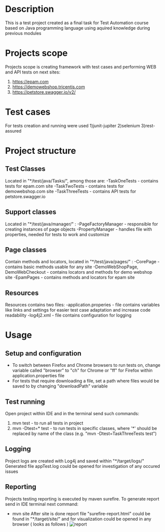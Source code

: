 # Description
This is a test project created as a final task for Test Automation course based on Java programming language using aquired knowledge during previous modules

# Projects scope 
Projects scope is creating framework with test cases and performing WEB and API tests on next sites: 
   1) https://epam.com
   2) https://demowebshop.tricentis.com
   3) https://petstore.swagger.io/v2/

# Test cases 
For tests creation and running were used
   1)junit-jupiter
   2)selenium
   3)rest-assured
   
# Project structure
## Test Classes 
Located in "*/test/java/Tasks/", among those are:
-TaskOneTests - contains tests for epam.com site
-TaskTwoTests - contains tests for demowebshop.com site
-TaskThreeTests - contains API tests for petstore.swagger.io

## Support classes 
Located in "*/test/java/manager/" :
-PageFactoryManager - responsible for creating instances of page objects
-PropertyManager - handles file with properties, needed for tests to work and customize 

## Page classes 
Contain methods and locators, located in "*/test/java/pages/" :
-CorePage - contains basic methods usable for any site
-DemoWebShopPage, DemoWebCheckout - contains locators and methods for demo webshop site 
-EpamPages - contains methods and locators for epam site

## Resources
Resources contains two files:
-application.properies - file contains variables like links and settings for easier test case adaptation and increase code readability
-log4j2.xml - file contains configuration for logging

# Usage
## Setup and configuration  
- To switch between Firefox and Chrome browsers to run tests on, change variable called "browser" to "ch" for Chrome or "ff" for Firefox within application.properties file
- For tests that require downloading a file, set a path where files would be saved to by changing "downloadPath" variable

## Test running
Open project within IDE and in the terminal send such commands:
1) mvn test - to run all tests in project
2) mvn -Dtest=* test - to run tests in specific classes, where '*' should be replaced by name of the class (e.g. "mvn -Dtest=TaskThreeTests test")

## Logging 
Project logs are created with Log4j and saved within "*/target/logs/"
Generated file appTest.log could be opened for investigation of any occured issues 

## Reporting
Projects testing reporting is executed by maven surefire. 
To generate report send in IDE terminal next command: 
- mvn site
After site is done report file "surefire-report.html" could be found in "*/target/site/" and for visualization could be opened in any browser 
( looks as follows )
![report](https://github.com/zagmax/combinedmodulesrepo/assets/45147763/87dff02d-8a79-4c7e-8ab0-d9f7e932f845)



   
